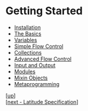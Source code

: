 
# Getting Started

 * [Installation](installing.md)
 * [The Basics](basics.md)
 * [Variables](vars.md)
 * [Simple Flow Control](flow.md)
 * [Collections](arrays.md)
 * [Advanced Flow Control](cont.md)
 * [Input and Output](io.md)
 * [Modules](modules.md)
 * [Mixin Objects](mixins.md)
 * [Metaprogramming](meta.md)

[[up](..)]
<br/>[[next - Latitude Specification](../spec/)]
